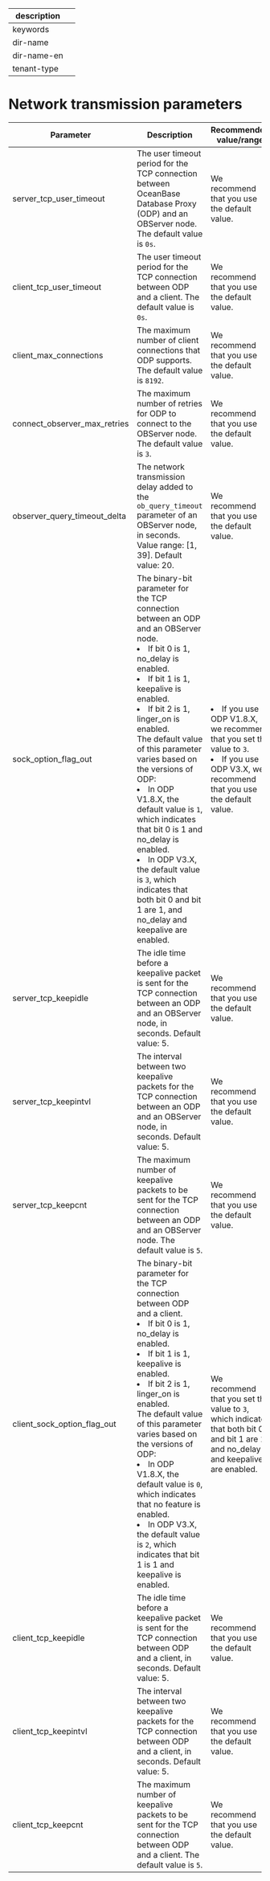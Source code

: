|description||
|---|---|
|keywords||
|dir-name||
|dir-name-en||
|tenant-type||

# Network transmission parameters

| Parameter | Description | Recommended value/range |
|------------------------------|------------------------------------------------------------------------------------------------------------------------------------------|-------|
| server_tcp_user_timeout | The user timeout period for the TCP connection between OceanBase Database Proxy (ODP) and an OBServer node. The default value is `0s`. | We recommend that you use the default value. |
| client_tcp_user_timeout | The user timeout period for the TCP connection between ODP and a client. The default value is `0s`. | We recommend that you use the default value. |
| client_max_connections | The maximum number of client connections that ODP supports. The default value is `8192`. | We recommend that you use the default value. |
| connect_observer_max_retries | The maximum number of retries for ODP to connect to the OBServer node. The default value is `3`. | We recommend that you use the default value. |
| observer_query_timeout_delta | The network transmission delay added to the `ob_query_timeout` parameter of an OBServer node, in seconds. Value range: [1, 39]. Default value: 20. | We recommend that you use the default value. |
| sock_option_flag_out | The binary-bit parameter for the TCP connection between an ODP and an OBServer node.<li>If bit 0 is 1, no_delay is enabled.<li>If bit 1 is 1, keepalive is enabled. <li>If bit 2 is 1, linger_on is enabled.<br>The default value of this parameter varies based on the versions of ODP:<li>In ODP V1.8.X, the default value is `1`, which indicates that bit 0 is 1 and no_delay is enabled.<li> In ODP V3.X, the default value is `3`, which indicates that both bit 0 and bit 1 are 1, and no_delay and keepalive are enabled. | <li>If you use ODP V1.8.X, we recommend that you set the value to `3`.<li> If you use ODP V3.X, we recommend that you use the default value. |
| server_tcp_keepidle | The idle time before a keepalive packet is sent for the TCP connection between an ODP and an OBServer node, in seconds. Default value: 5. | We recommend that you use the default value. |
| server_tcp_keepintvl | The interval between two keepalive packets for the TCP connection between an ODP and an OBServer node, in seconds. Default value: 5. | We recommend that you use the default value. |
| server_tcp_keepcnt | The maximum number of keepalive packets to be sent for the TCP connection between an ODP and an OBServer node. The default value is `5`. | We recommend that you use the default value. |
| client_sock_option_flag_out | The binary-bit parameter for the TCP connection between ODP and a client.<li>If bit 0 is 1, no_delay is enabled.<li>If bit 1 is 1, keepalive is enabled. <li>If bit 2 is 1, linger_on is enabled.<br>The default value of this parameter varies based on the versions of ODP:<li>In ODP V1.8.X, the default value is `0`, which indicates that no feature is enabled.<li>In ODP V3.X, the default value is `2`, which indicates that bit 1 is 1 and keepalive is enabled. | We recommend that you set the value to `3`, which indicates that both bit 0 and bit 1 are 1, and no_delay and keepalive are enabled. |
| client_tcp_keepidle | The idle time before a keepalive packet is sent for the TCP connection between ODP and a client, in seconds. Default value: 5. | We recommend that you use the default value. |
| client_tcp_keepintvl | The interval between two keepalive packets for the TCP connection between ODP and a client, in seconds. Default value: 5. | We recommend that you use the default value. |
| client_tcp_keepcnt | The maximum number of keepalive packets to be sent for the TCP connection between ODP and a client. The default value is `5`. | We recommend that you use the default value. |



